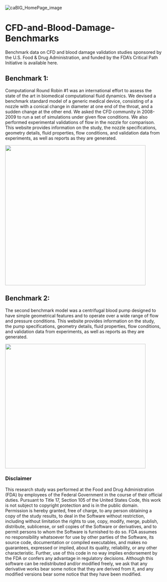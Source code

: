 
![caBIG_HomePage_image](https://github.com/OSEL-DAM/CFD-and-Blood-Damage-Benchmarks/assets/157423596/742e0169-f86c-4f33-bea9-8aeab33c175e)

# CFD-and-Blood-Damage-Benchmarks
Benchmark data on CFD and blood damage validation studies sponsored by the U.S. Food &amp; Drug Administration, and funded by the FDA’s Critical Path Initiative is available here.

<!-- Benchmark 1 -->
## Benchmark 1:
Computational Round Robin #1 was an international effort to assess the state of the art in biomedical computational fluid dynamics. We devised a benchmark standard model of a generic medical device, consisting of a nozzle with a conical change in diameter at one end of the throat, and a sudden change at the other end. We asked the CFD community in 2008-2009 to run a set of simulations under given flow conditions. We also performed experimental validations of flow in the nozzle for comparison. This website provides information on the study, the nozzle specifications, geometry details, fluid properties, flow conditions, and validation data from experiments, as well as reports as they are generated. 

<img src="https://github.com/OSEL-DAM/CFD-and-Blood-Damage-Benchmarks/assets/157423596/f753e539-88ee-4501-a31c-8dadb39e400a" width="450">


## Benchmark 2:
The second benchmark model was a centrifugal blood pump designed to have simple geometrical features and to operate over a wide range of flow and pressure conditions. This website provides information on the study, the pump specifications, geometry details, fluid properties, flow conditions, and validation data from experiments, as well as reports as they are generated.

<img src="https://github.com/OSEL-DAM/CFD-and-Blood-Damage-Benchmarks/assets/157423596/3c8be8b2-6a97-4fa7-814d-64385aac0c38" width="450" height ="400">

### Disclaimer

This research study was performed at the Food and Drug Administration (FDA) by employees of the Federal Government in the course of their official duties. Pursuant to Title 17, Section 105 of the United States Code, this work is not subject to copyright protection and is in the public domain. Permission is hereby granted, free of charge, to any person obtaining a copy of the study results, to deal in the Software without restriction, including without limitation the rights to use, copy, modify, merge, publish, distribute, sublicense, or sell copies of the Software or derivatives, and to permit persons to whom the Software is furnished to do so. FDA assumes no responsibility whatsoever for use by other parties of the Software, its source code, documentation or compiled executables, and makes no guarantees, expressed or implied, about its quality, reliability, or any other characteristic. Further, use of this code in no way implies endorsement by the FDA or confers any advantage in regulatory decisions. Although this software can be redistributed and/or modified freely, we ask that any derivative works bear some notice that they are derived from it, and any modified versions bear some notice that they have been modified.
